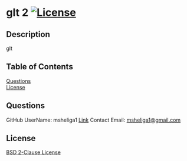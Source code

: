 # glt 2   [![License](https://img.shields.io/badge/License-BSD_2--Clause-orange.svg)](https://opensource.org/licenses/BSD-2-Clause)  

## Description   
  glt   

## Table of Contents   
[Questions](#questions)  
[License](#license)  
  
## Questions  
GitHub UserName: msheliga1  [Link](https://github.com/msheliga1) 
Contact Email: msheliga1@gmail.com  

## License  
[BSD 2-Clause License](https://opensource.org/licenses/BSD-2-Clause)  


